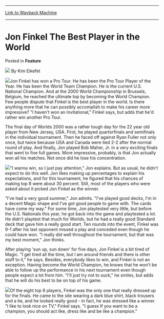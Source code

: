 
---
[Link to Wayback Machine](https://web.archive.org/web/20211205184630/https://magic.wizards.com/en/articles/archive/feature/jon-finkel-best-player-world-2000-01-01)

[_metadata_:wayback_url]:- "https://magic.wizards.com/en/articles/archive/feature/jon-finkel-best-player-world-2000-01-01"
[_metadata_:wayback_raw_url]:- "https://web.archive.org/web/20211205184630id_/https://magic.wizards.com/en/articles/archive/feature/jon-finkel-best-player-world-2000-01-01"
[_metadata_:wayback_capture_timestamp]:- "2021-12-05 18:46:30+00:00"
[_metadata_:description]:- "Jon Finkel has won a Pro Tour. He has been the Pro Tour Player of the Year. He has been the World Team Champion. He is the current U.S. National Champion. And at the 2000 World Championship in Brussels, Belgium, he reached the ultimate top by becoming the World Champion. Few people dispute that Finkel is the best player in the world. Is there anything more that he can possibly"
[_metadata_:generator]:- "Drupal 7 (http://drupal.org)"
[_metadata_:publish_date]:- "2000-01-01"
---


Jon Finkel The Best Player in the World
=======================================



 Posted in **Feature**







![](https://media.magic.wizards.com/styles/auth_small/public/generic-avatar-150_232.png)
By Kim Eikefet












![](https://media.magic.wizards.com/image_legacy_migration/sideboard/images/finkeltron.jpg)Jon Finkel has won a Pro Tour. He has been the Pro Tour Player of the Year. He has been the World Team Champion. He is the current U.S. National Champion. And at the 2000 World Championship in Brussels, Belgium, he reached the ultimate top by becoming the World Champion. Few people dispute that Finkel is the best player in the world. Is there anything more that he can possibly accomplish to make his career more impressive? "I haven't won an Invitational," Finkel says, but adds that he'd rather win another Pro Tour.


The final day of Worlds 2000 was a rather tough day for the 22 year old player from New Jersey, USA. First, he played quarterfinals and semifinals in the individual tournament. Then he faced off against Ryan Fuller not only once, but twice because USA and Canada were tied 2-2 after the normal round of play. And finally, Jon played Bob Maher, Jr. in a very exciting finals that went to five full games. More impressive, probably, is that Jon actually won all his matches. Not once did he lose his concentration.


![](https://media.magic.wizards.com/image_legacy_migration/sideboard/images/473.jpg)"I wanna win, so I just pay attention," Jon explains. But as usual, he didn't expect to do this well. Jon likes making up percentages to explain his expectations, and for this tournament, he figured that his chances of making top 8 were about 30 percent. Still, most of the players who were asked about it picked Jon Finkel as the winner.


"I've had a very good summer," Jon admits. "I've played good decks, I'm in a decent Magic shape and I've got good people to game with. The cards have come my way." For some time, Jon playtested very little, but before the U.S. Nationals this year, he got back into the game and playtested a lot. He didn't playtest that much for Worlds, but he had a really good Standard deck that gave him a really good start. Ten rounds into the event, Finkel was 9-1 after his last opponent missed a play and conceded even though he could have won. "I really did well throughout the tournament, but that was my best moment," Jon thinks.


After playing 'sun up, sun down' for five days, Jon Finkel is a bit tired of Magic. "I get tired all the time, but I am around friends and there is other stuff to it," he says. Besides, everybody likes to win, and Finkel is not an exception. Having become the World Champion, he knows that he won't be able to follow up the performance in his next tournament even though people expect a lot from him. "I'll just try not to suck," he smiles, but adds that he will do his best to be on top of his game.


![](https://media.magic.wizards.com/image_legacy_migration/sideboard/images/478.jpg)Of the eight top 8 players, Finkel was the only one that really dressed up for the finals. He came to the site wearing a dark blue shirt, black trousers and a tie, and he looked really good - in fact, he was dressed like a winner. "I like to look nice on TV," Finkel says. "I guess If you want to be a champion, you should act like, dress like and be like a champion."









